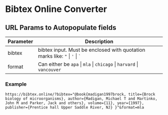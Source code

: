 # Bibtex Online Converter

## URL Params to Autopopulate fields

| Parameter | Description                                                                             |
| --------- | --------------------------------------------------------------------------------------- |
| bibtex    | bibtex input. Must be enclosed with quotation marks like: `"` &#124; `'` &#124; `` ` `` |
| format    | Can either be `apa` &#124; `mla` &#124; `chicago` &#124; `harvard` &#124; `vancouver`   |

### Example

`https://bibtex.online/?bibtex="@book{madigan1997brock,
title={Brock biology of microorganisms},
author={Madigan, Michael T and Martinko, John M and Parker, Jack and others},
volume={11},
year={1997},
publisher={Prentice hall Upper Saddle River, NJ}
}"&format=mla`
